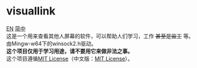 # visuallink
[EN](https://github.com/orangeZSCB/visuallink?tab=readme-ov-file) [简中](https://github.com/orangeZSCB/visuallink/blob/master/READMEs/README_zh.md)    
这是一个用来查看其他人屏幕的软件，可以帮助人们学习，工作 ~~甚至是监工~~ 等。     
由Mingw-w64下的winsock2.h驱动。  
**这个项目仅用于学习用途，请不要用它来做非法之事。**    
这个项目遵循[MIT License](https://github.com/orangeZSCB/visuallink?tab=MIT-1-ov-file)（中文版：[MIT License](https://github.com/orangeZSCB/visuallink/blob/master/LICENSE_zh)）。
